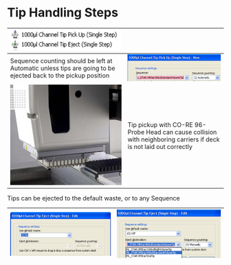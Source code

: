 # Tip Handling Steps

| <img src="../../.gitbook/assets/image (35) (1) (1) (1) (1) (1) (1) (1) (1) (1).png" alt="" data-size="original"> |                                                                                                                     |
| ---------------------------------------------------------------------------------------------------------------- | ------------------------------------------------------------------------------------------------------------------- |
| Sequence counting should be left at Automatic unless tips are going to be ejected back to the pickup position    | <img src="../../.gitbook/assets/image (36) (1) (1) (1) (1) (1) (1) (1) (1) (1).png" alt="" data-size="original">    |
| <img src="../../.gitbook/assets/image (39) (1) (1) (1) (1) (1) (1) (1) (1) (1).png" alt="" data-size="original"> | Tip pickup with CO-RE 96-Probe Head can cause collision with neighboring carriers if deck is not laid out correctly |



Tips can be ejected to the default waste, or to any Sequence

| <img src="../../.gitbook/assets/image (41) (1) (1) (1) (1) (1) (1) (1) (1) (1).png" alt="" data-size="original"> | <img src="../../.gitbook/assets/image (42) (1) (1) (1) (1) (1) (1) (1) (1) (1).png" alt="" data-size="original"> |
| ---------------------------------------------------------------------------------------------------------------- | ---------------------------------------------------------------------------------------------------------------- |
